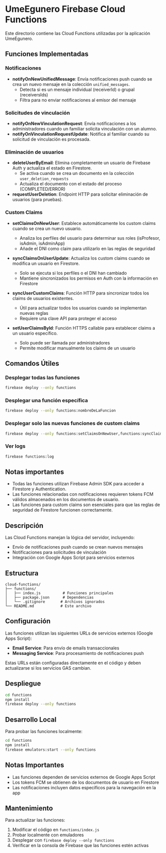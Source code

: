 # UmeEgunero Firebase Cloud Functions

Este directorio contiene las Cloud Functions utilizadas por la aplicación UmeEgunero.

## Funciones Implementadas

### Notificaciones

- **notifyOnNewUnifiedMessage**: Envía notificaciones push cuando se crea un nuevo mensaje en la colección `unified_messages`.
  - Detecta si es un mensaje individual (receiverId) o grupal (receiversIds)
  - Filtra para no enviar notificaciones al emisor del mensaje

### Solicitudes de vinculación

- **notifyOnNewVinculationRequest**: Envía notificaciones a los administradores cuando un familiar solicita vinculación con un alumno.
- **notifyOnVinculationRequestUpdate**: Notifica al familiar cuando su solicitud de vinculación es procesada.

### Eliminación de usuarios

- **deleteUserByEmail**: Elimina completamente un usuario de Firebase Auth y actualiza el estado en Firestore.
  - Se activa cuando se crea un documento en la colección `user_deletion_requests`
  - Actualiza el documento con el estado del proceso (COMPLETED/ERROR)
- **requestUserDeletion**: Endpoint HTTP para solicitar eliminación de usuarios (para pruebas).

### Custom Claims

- **setClaimsOnNewUser**: Establece automáticamente los custom claims cuando se crea un nuevo usuario.
  - Analiza los perfiles del usuario para determinar sus roles (isProfesor, isAdmin, isAdminApp)
  - Añade el DNI como claim para utilizarlo en las reglas de seguridad

- **syncClaimsOnUserUpdate**: Actualiza los custom claims cuando se modifica un usuario en Firestore.
  - Solo se ejecuta si los perfiles o el DNI han cambiado
  - Mantiene sincronizados los permisos en Auth con la información en Firestore

- **syncUserCustomClaims**: Función HTTP para sincronizar todos los claims de usuarios existentes.
  - Útil para actualizar todos los usuarios cuando se implementan nuevas reglas
  - Requiere una clave API para proteger el acceso

- **setUserClaimsById**: Función HTTPS callable para establecer claims a un usuario específico.
  - Solo puede ser llamada por administradores
  - Permite modificar manualmente los claims de un usuario

## Comandos Útiles

### Desplegar todas las funciones

```bash
firebase deploy --only functions
```

### Desplegar una función específica

```bash
firebase deploy --only functions:nombreDeLaFuncion
```

### Desplegar solo las nuevas funciones de custom claims

```bash
firebase deploy --only functions:setClaimsOnNewUser,functions:syncClaimsOnUserUpdate,functions:syncUserCustomClaims,functions:setUserClaimsById
```

### Ver logs

```bash
firebase functions:log
```

## Notas importantes

- Todas las funciones utilizan Firebase Admin SDK para acceder a Firestore y Authentication.
- Las funciones relacionadas con notificaciones requieren tokens FCM válidos almacenados en los documentos de usuario.
- Las funciones para custom claims son esenciales para que las reglas de seguridad de Firestore funcionen correctamente.

## Descripción

Las Cloud Functions manejan la lógica del servidor, incluyendo:
- Envío de notificaciones push cuando se crean nuevos mensajes
- Notificaciones para solicitudes de vinculación
- Integración con Google Apps Script para servicios externos

## Estructura

```
cloud-functions/
├── functions/
│   ├── index.js          # Funciones principales
│   ├── package.json      # Dependencias
│   └── .gitignore       # Archivos ignorados
└── README.md            # Este archivo
```

## Configuración

Las funciones utilizan las siguientes URLs de servicios externos (Google Apps Script):

- **Email Service**: Para envío de emails transaccionales
- **Messaging Service**: Para procesamiento de notificaciones push

Estas URLs están configuradas directamente en el código y deben actualizarse si los servicios GAS cambian.

## Despliegue

```bash
cd functions
npm install
firebase deploy --only functions
```

## Desarrollo Local

Para probar las funciones localmente:

```bash
cd functions
npm install
firebase emulators:start --only functions
```

## Notas Importantes

- Las funciones dependen de servicios externos de Google Apps Script
- Los tokens FCM se obtienen de los documentos de usuario en Firestore
- Las notificaciones incluyen datos específicos para la navegación en la app

## Mantenimiento

Para actualizar las funciones:
1. Modificar el código en `functions/index.js`
2. Probar localmente con emuladores
3. Desplegar con `firebase deploy --only functions`
4. Verificar en la consola de Firebase que las funciones estén activas 